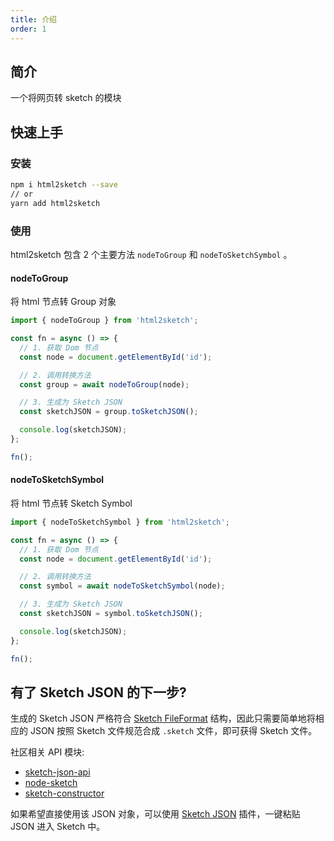 ```yaml
---
title: 介绍
order: 1
---
```


## 简介

一个将网页转 sketch 的模块

## 快速上手

### 安装

```bash
npm i html2sketch --save
// or
yarn add html2sketch
```

### 使用

html2sketch 包含 2 个主要方法 `nodeToGroup` 和 `nodeToSketchSymbol` 。

#### nodeToGroup

将 html 节点转 Group 对象

```js
import { nodeToGroup } from 'html2sketch';

const fn = async () => {
  // 1. 获取 Dom 节点
  const node = document.getElementById('id');

  // 2. 调用转换方法
  const group = await nodeToGroup(node);

  // 3. 生成为 Sketch JSON
  const sketchJSON = group.toSketchJSON();

  console.log(sketchJSON);
};

fn();
```

#### nodeToSketchSymbol

将 html 节点转 Sketch Symbol

```js
import { nodeToSketchSymbol } from 'html2sketch';

const fn = async () => {
  // 1. 获取 Dom 节点
  const node = document.getElementById('id');

  // 2. 调用转换方法
  const symbol = await nodeToSketchSymbol(node);

  // 3. 生成为 Sketch JSON
  const sketchJSON = symbol.toSketchJSON();

  console.log(sketchJSON);
};

fn();
```

## 有了 Sketch JSON 的下一步?

生成的 Sketch JSON 严格符合 [Sketch FileFormat](https://developer.sketch.com/file-format/) 结构，因此只需要简单地将相应的 JSON 按照 Sketch 文件规范合成 `.sketch` 文件，即可获得 Sketch 文件。

社区相关 API 模块:

- [sketch-json-api](https://github.com/ant-design/sketch-json-api)
- [node-sketch](https://github.com/oscarotero/node-sketch)
- [sketch-constructor](https://github.com/amzn/sketch-constructor)

如果希望直接使用该 JSON 对象，可以使用 [Sketch JSON](https://github.com/arvinxx/sketch-json) 插件，一键粘贴 JSON 进入 Sketch 中。
